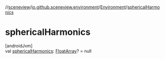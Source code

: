 //[sceneview](../../../index.md)/[io.github.sceneview.environment](../index.md)/[Environment](index.md)/[sphericalHarmonics](spherical-harmonics.md)

# sphericalHarmonics

[androidJvm]\
val [sphericalHarmonics](spherical-harmonics.md): [FloatArray](https://kotlinlang.org/api/latest/jvm/stdlib/kotlin/-float-array/index.html)? = null
